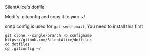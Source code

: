 SilentAlice's dotfile

Modify .gitconfig and copy it to your ~/

smtp config is used for `git send-email`, You need to install this first

```
git clone --single-branch -b configname https://github.com/SilentAlice/dotfiles
cd dotfiles
cp .gitconfig ~/
```
